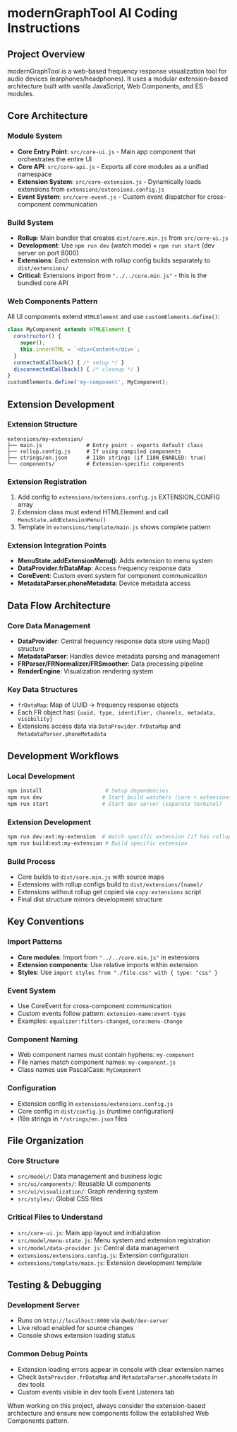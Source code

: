 # modernGraphTool AI Coding Instructions

## Project Overview
modernGraphTool is a web-based frequency response visualization tool for audio devices (earphones/headphones). It uses a modular extension-based architecture built with vanilla JavaScript, Web Components, and ES modules.

## Core Architecture

### Module System
- **Core Entry Point**: `src/core-ui.js` - Main app component that orchestrates the entire UI
- **Core API**: `src/core-api.js` - Exports all core modules as a unified namespace
- **Extension System**: `src/core-extension.js` - Dynamically loads extensions from `extensions/extensions.config.js`
- **Event System**: `src/core-event.js` - Custom event dispatcher for cross-component communication

### Build System
- **Rollup**: Main bundler that creates `dist/core.min.js` from `src/core-ui.js`
- **Development**: Use `npm run dev` (watch mode) + `npm run start` (dev server on port 8000)
- **Extensions**: Each extension with rollup config builds separately to `dist/extensions/`
- **Critical**: Extensions import from `"../../core.min.js"` - this is the bundled core API

### Web Components Pattern
All UI components extend `HTMLElement` and use `customElements.define()`:
```javascript
class MyComponent extends HTMLElement {
  constructor() {
    super();
    this.innerHTML = `<div>Content</div>`;
  }
  connectedCallback() { /* setup */ }
  disconnectedCallback() { /* cleanup */ }
}
customElements.define('my-component', MyComponent);
```

## Extension Development

### Extension Structure
```
extensions/my-extension/
├── main.js              # Entry point - exports default class
├── rollup.config.js     # If using compiled components
├── strings/en.json      # I18n strings (if I18N_ENABLED: true)
└── components/          # Extension-specific components
```

### Extension Registration
1. Add config to `extensions/extensions.config.js` EXTENSION_CONFIG array
2. Extension class must extend HTMLElement and call `MenuState.addExtensionMenu()`
3. Template in `extensions/template/main.js` shows complete pattern

### Extension Integration Points
- **MenuState.addExtensionMenu()**: Adds extension to menu system
- **DataProvider.frDataMap**: Access frequency response data
- **CoreEvent**: Custom event system for component communication
- **MetadataParser.phoneMetadata**: Device metadata access

## Data Flow Architecture

### Core Data Management
- **DataProvider**: Central frequency response data store using Map() structure
- **MetadataParser**: Handles device metadata parsing and management  
- **FRParser/FRNormalizer/FRSmoother**: Data processing pipeline
- **RenderEngine**: Visualization rendering system

### Key Data Structures
- `frDataMap`: Map of UUID -> frequency response objects
- Each FR object has: `{uuid, type, identifier, channels, metadata, visibility}`
- Extensions access data via `DataProvider.frDataMap` and `MetadataParser.phoneMetadata`

## Development Workflows

### Local Development
```bash
npm install                    # Setup dependencies
npm run dev                   # Start build watchers (core + extensions)
npm run start                 # Start dev server (separate terminal)
```

### Extension Development
```bash
npm run dev:ext:my-extension  # Watch specific extension (if has rollup config)
npm run build:ext:my-extension # Build specific extension
```

### Build Process
- Core builds to `dist/core.min.js` with source maps
- Extensions with rollup configs build to `dist/extensions/[name]/`
- Extensions without rollup get copied via `copy:extensions` script
- Final dist structure mirrors development structure

## Key Conventions

### Import Patterns
- **Core modules**: Import from `"../../core.min.js"` in extensions
- **Extension components**: Use relative imports within extension
- **Styles**: Use `import styles from "./file.css" with { type: "css" }`

### Event System
- Use CoreEvent for cross-component communication
- Custom events follow pattern: `extension-name:event-type`
- Examples: `equalizer:filters-changed`, `core:menu-change`

### Component Naming
- Web component names must contain hyphens: `my-component`
- File names match component names: `my-component.js`
- Class names use PascalCase: `MyComponent`

### Configuration
- Extension config in `extensions/extensions.config.js`
- Core config in `dist/config.js` (runtime configuration)
- I18n strings in `*/strings/en.json` files

## File Organization

### Core Structure
- `src/model/`: Data management and business logic
- `src/ui/components/`: Reusable UI components  
- `src/ui/visualization/`: Graph rendering system
- `src/styles/`: Global CSS files

### Critical Files to Understand
- `src/core-ui.js`: Main app layout and initialization
- `src/model/menu-state.js`: Menu system and extension registration
- `src/model/data-provider.js`: Central data management
- `extensions/extensions.config.js`: Extension configuration
- `extensions/template/main.js`: Extension development template

## Testing & Debugging

### Development Server
- Runs on `http://localhost:8000` via `@web/dev-server`
- Live reload enabled for source changes
- Console shows extension loading status

### Common Debug Points
- Extension loading errors appear in console with clear extension names
- Check `DataProvider.frDataMap` and `MetadataParser.phoneMetadata` in dev tools
- Custom events visible in dev tools Event Listeners tab

When working on this project, always consider the extension-based architecture and ensure new components follow the established Web Components pattern.
